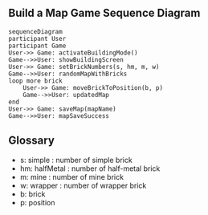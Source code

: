 ## Build a Map Game Sequence Diagram

```mermaid
sequenceDiagram
participant User
participant Game
User->> Game: activateBuildingMode()
Game-->>User: showBuildingScreen
User->> Game: setBrickNumbers(s, hm, m, w)
Game-->>User: randomMapWithBricks
loop more brick
	User->> Game: moveBrickToPosition(b, p)
	Game-->>User: updatedMap
end
User->> Game: saveMap(mapName)
Game-->>User: mapSaveSuccess

```
## Glossary 

* s: simple : number of simple brick
* hm: halfMetal : number of half-metal brick
* m: mine : number of mine brick
* w: wrapper : number of wrapper brick
* b: brick
* p: position